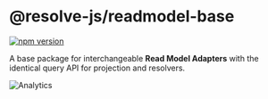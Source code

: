 # **@resolve-js/readmodel-base**

[![npm version](https://badge.fury.io/js/@resolve-js/readmodel-base.svg)](https://badge.fury.io/js/@resolve-js/readmodel-base)

A base package for interchangeable **Read Model Adapters** with the identical query API for projection and resolvers.

![Analytics](https://ga-beacon.appspot.com/UA-118635726-1/packages-resolve-readmodel-base-readme?pixel)

